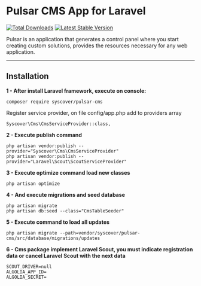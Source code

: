 # Pulsar CMS App for Laravel

[![Total Downloads](https://poser.pugx.org/syscover/pulsar-cms/downloads)](https://packagist.org/packages/syscover/pulsar-cms)
[![Latest Stable Version](http://img.shields.io/github/release/syscover/pulsar-cms.svg)](https://packagist.org/packages/syscover/pulsar-cms)

Pulsar is an application that generates a control panel where you start creating custom solutions, provides the resources necessary for any web application.

---

## Installation

**1 - After install Laravel framework, execute on console:**
```
composer require syscover/pulsar-cms
```

Register service provider, on file config/app.php add to providers array
```
Syscover\Cms\CmsServiceProvider::class,
```

**2 - Execute publish command**
```
php artisan vendor:publish --provider="Syscover\Cms\CmsServiceProvider"
php artisan vendor:publish --provider="Laravel\Scout\ScoutServiceProvider"
```

**3 - Execute optimize command load new classes**
```
php artisan optimize
```

**4 - And execute migrations and seed database**
```
php artisan migrate
php artisan db:seed --class="CmsTableSeeder"
```

**5 - Execute command to load all updates**
```
php artisan migrate --path=vendor/syscover/pulsar-cms/src/database/migrations/updates
```

**6 - Cms package implement Laravel Scout, you must indicate registration data or cancel Laravel Scout with the next data**
```
SCOUT_DRIVER=null
ALGOLIA_APP_ID=
ALGOLIA_SECRET=
```